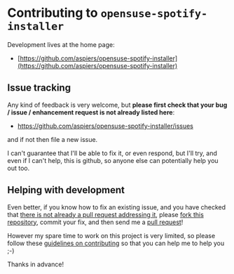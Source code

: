 # Contributing to `opensuse-spotify-installer`

Development lives at the home page:

* [https://github.com/aspiers/opensuse-spotify-installer](https://github.com/aspiers/opensuse-spotify-installer)

## Issue tracking

Any kind of feedback is very welcome, but **please first check that your bug
/ issue / enhancement request is not already listed here**:

*   https://github.com/aspiers/opensuse-spotify-installer/issues

and if not then file a new issue.

I can't guarantee that I'll be able to fix it, or even respond,
but I'll try, and even if I can't help, this is github, so anyone else
can potentially help you out too.

## Helping with development

Even better, if you know how to fix an existing issue, and you have
checked that
[there is not already a pull request addressing it](https://github.com/aspiers/opensuse-spotify-installer/pulls),
please
[fork this repository](https://github.com/aspiers/opensuse-spotify-installer/fork_select),
commit your fix, and then send me a
[pull request](https://help.github.com/articles/using-pull-requests)!

However my spare time to work on this project is very limited, so
please follow these
[guidelines on contributing](http://blog.adamspiers.org/2012/11/10/7-principles-for-contributing-patches-to-software-projects/) so that you can help me to help you ;-)

Thanks in advance!
